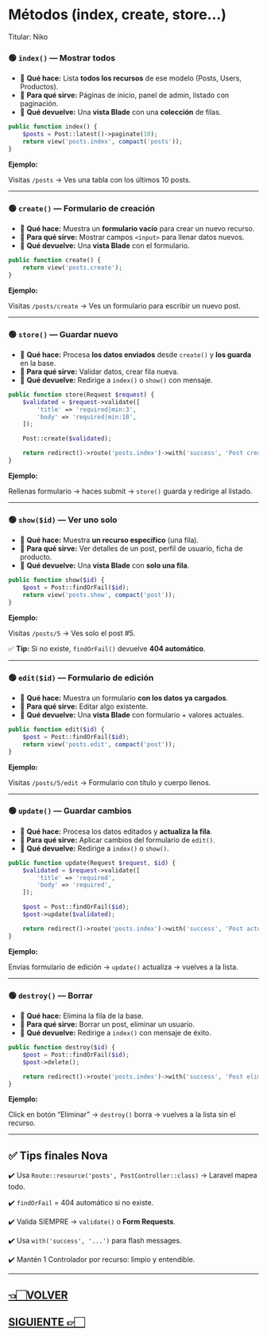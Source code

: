 # Métodos (index, create, store…)

Titular: Niko

### 🟢 **`index()` — Mostrar todos**

- 📌 **Qué hace:** Lista **todos los recursos** de ese modelo (Posts, Users, Productos).
- 📌 **Para qué sirve:** Páginas de inicio, panel de admin, listado con paginación.
- 📌 **Qué devuelve:** Una **vista Blade** con una **colección** de filas.

```php
public function index() {
    $posts = Post::latest()->paginate(10);
    return view('posts.index', compact('posts'));
}

```

**Ejemplo:**

Visitas `/posts` → Ves una tabla con los últimos 10 posts.

---

### 🟢 **`create()` — Formulario de creación**

- 📌 **Qué hace:** Muestra un **formulario vacío** para crear un nuevo recurso.
- 📌 **Para qué sirve:** Mostrar campos `<input>` para llenar datos nuevos.
- 📌 **Qué devuelve:** Una **vista Blade** con el formulario.

```php
public function create() {
    return view('posts.create');
}

```

**Ejemplo:**

Visitas `/posts/create` → Ves un formulario para escribir un nuevo post.

---

### 🟢 **`store()` — Guardar nuevo**

- 📌 **Qué hace:** Procesa **los datos enviados** desde `create()` y **los guarda** en la base.
- 📌 **Para qué sirve:** Validar datos, crear fila nueva.
- 📌 **Qué devuelve:** Redirige a `index()` o `show()` con mensaje.

```php
public function store(Request $request) {
    $validated = $request->validate([
        'title' => 'required|min:3',
        'body' => 'required|min:10',
    ]);

    Post::create($validated);

    return redirect()->route('posts.index')->with('success', 'Post creado!');
}

```

**Ejemplo:**

Rellenas formulario → haces submit → `store()` guarda y redirige al listado.

---

### 🟢 **`show($id)` — Ver uno solo**

- 📌 **Qué hace:** Muestra **un recurso específico** (una fila).
- 📌 **Para qué sirve:** Ver detalles de un post, perfil de usuario, ficha de producto.
- 📌 **Qué devuelve:** Una **vista Blade** con **solo una fila**.

```php
public function show($id) {
    $post = Post::findOrFail($id);
    return view('posts.show', compact('post'));
}

```

**Ejemplo:**

Visitas `/posts/5` → Ves solo el post #5.

✅ **Tip:** Si no existe, `findOrFail()` devuelve **404 automático**.

---

### 🟢 **`edit($id)` — Formulario de edición**

- 📌 **Qué hace:** Muestra un formulario **con los datos ya cargados**.
- 📌 **Para qué sirve:** Editar algo existente.
- 📌 **Qué devuelve:** Una **vista Blade** con formulario + valores actuales.

```php
public function edit($id) {
    $post = Post::findOrFail($id);
    return view('posts.edit', compact('post'));
}

```

**Ejemplo:**

Visitas `/posts/5/edit` → Formulario con título y cuerpo llenos.

---

### 🟢 **`update()` — Guardar cambios**

- 📌 **Qué hace:** Procesa los datos editados y **actualiza la fila**.
- 📌 **Para qué sirve:** Aplicar cambios del formulario de `edit()`.
- 📌 **Qué devuelve:** Redirige a `index()` o `show()`.

```php
public function update(Request $request, $id) {
    $validated = $request->validate([
        'title' => 'required',
        'body' => 'required',
    ]);

    $post = Post::findOrFail($id);
    $post->update($validated);

    return redirect()->route('posts.index')->with('success', 'Post actualizado!');
}

```

**Ejemplo:**

Envías formulario de edición → `update()` actualiza → vuelves a la lista.

---

### 🟢 **`destroy()` — Borrar**

- 📌 **Qué hace:** Elimina la fila de la base.
- 📌 **Para qué sirve:** Borrar un post, eliminar un usuario.
- 📌 **Qué devuelve:** Redirige a `index()` con mensaje de éxito.

```php
public function destroy($id) {
    $post = Post::findOrFail($id);
    $post->delete();

    return redirect()->route('posts.index')->with('success', 'Post eliminado!');
}

```

**Ejemplo:**

Click en botón “Eliminar” → `destroy()` borra → vuelves a la lista sin el recurso.

---

## ✅ **Tips finales Nova**

✔️ Usa `Route::resource('posts', PostController::class)` → Laravel mapea todo.

✔️ `findOrFail` = 404 automático si no existe.

✔️ Valida SIEMPRE → `validate()` o **Form Requests**.

✔️ Usa `with('success', '...')` para flash messages.

✔️ Mantén 1 Controlador por recurso: limpio y entendible.

---

## [👈🏻VOLVER](Resource%20Controllers%20y%20REST.md)

## [SIGUIENTE 👉🏻](Laravel%20index.md)